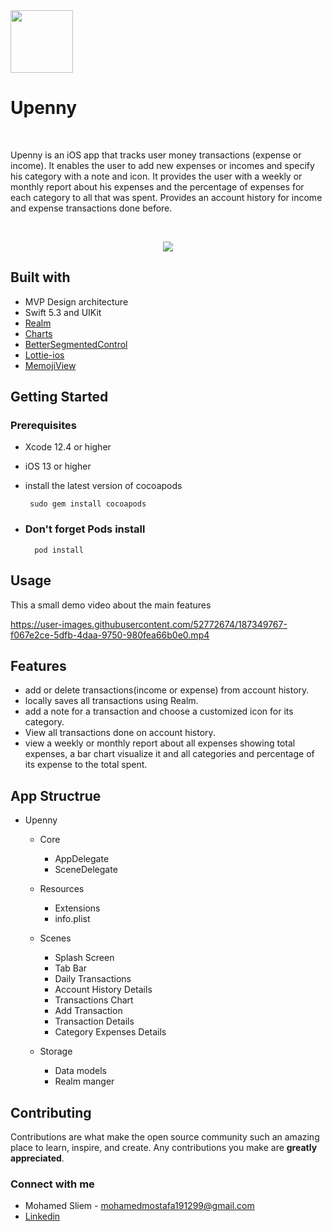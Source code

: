 <img src="https://github.com/mosliem/Upenny/blob/main/Screenshots/180.png" width=100 height=100 />

<h1 align= "left"> Upenny </h1>

<br>

Upenny is an iOS app that tracks user money transactions (expense or income). It enables the user to add new expenses or incomes and specify his category with a note and icon. It provides the user with a weekly or monthly report about his expenses and the percentage of expenses for each category to all that was spent. Provides an account history for income and expense transactions done before.

<br>
<p align="center">
<img src="https://github.com/mosliem/Upenny/blob/main/Screenshots/banner%403x.png" />
</p>


## Built with

- MVP Design architecture
- Swift 5.3 and UIKit 
- [Realm](https://github.com/realm/realm-swift) 
- [Charts](https://github.com/danielgindi/Charts)
- [BetterSegmentedControl](https://github.com/gmarm/BetterSegmentedControl)
- [Lottie-ios](https://github.com/airbnb/lottie-ios)
- [MemojiView](https://github.com/emrearmagan/MemojiView)

## Getting Started
### Prerequisites
- Xcode 12.4 or higher
- iOS 13 or higher
- install the latest version of cocoapods 

       sudo gem install cocoapods
     
- <h3> Don't forget Pods install </h3>

        pod install
        
        
## Usage
This a small demo video about the main features

https://user-images.githubusercontent.com/52772674/187349767-f067e2ce-5dfb-4daa-9750-980fea66b0e0.mp4


## Features

- add or delete transactions(income or expense) from account history.
- locally saves all transactions using Realm.
- add a note for a transaction and choose a customized icon for its category.
- View all transactions done on account history.
- view a weekly or monthly report about all expenses showing total expenses, a bar chart visualize it and all categories and percentage of its expense to the total spent.


## App Structrue

- Upenny
   - Core 
     - AppDelegate
     - SceneDelegate
     
   - Resources
     - Extensions
     - info.plist
     
   - Scenes  
     - Splash Screen 
     - Tab Bar
     - Daily Transactions
     - Account History Details
     - Transactions Chart
     - Add Transaction
     - Transaction Details
     - Category Expenses Details
    
   - Storage
     - Data models
     - Realm manger
  
  
## Contributing

Contributions are what make the open source community such an amazing place to learn, inspire, and create. Any contributions you make are **greatly appreciated**.
  
<h3 align="left">Connect with me</h3>

 -  Mohamed Sliem - mohamedmostafa191299@gmail.com
 -  [Linkedin](https://www.linkedin.com/in/mohamed-sliem-662491172/)
